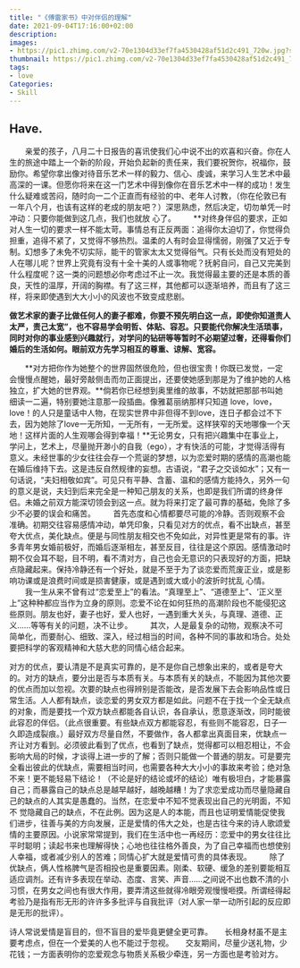 ```yaml
---
title: "《傅雷家书》中对伴侣的理解"
date: 2021-09-04T17:16:00+02:00
description:
images:
- https://pic1.zhimg.com/v2-70e1304d33ef7fa4530428af51d2c491_720w.jpg?source=172ae18b
thumbnail: https://pic1.zhimg.com/v2-70e1304d33ef7fa4530428af51d2c491_720w.jpg?source=172ae18b
tags:
- love
Categories:
- Skill
---
```

## Have.

　　亲爱的孩子，八月二十日报告的喜讯使我们心中说不出的欢喜和兴奋。你在人生的旅途中踏上一个新的阶段，开始负起新的责任来，我们要祝贺你，祝福你，鼓励你。希望你拿出像对待音乐艺术一样的毅力、信心、虔诚，来学习人生艺术中最高深的一课。但愿你将来在这一门艺术中得到像你在音乐艺术中一样的成功！发生什么疑难或苦闷，随时向一二个正直而有经验的中、老年人讨教，（你在伦敦已有一年八个月，也该有这样的老成的朋友吧？）深思熟虑，然后决定，切勿单凭一时冲动：只要你能做到这几点，我们也就放
心了。
　　**对终身伴侣的要求，正如对人生一切的要求一样不能太苛。事情总有正反两面：追得你太迫切了，你觉得负担重，追得不紧了，又觉得不够热烈。温柔的人有时会显得懦弱，刚强了又近于专制。幻想多了未免不切实际，能干的管家太太又觉得俗气。只有长处而没有短处的人在哪儿呢？世界上究竟有没有十全十美的人或事物呢？抚躬自问，自己又完美到什么程度呢？这一类的问题想必你考虑过不止一次。我觉得最主要的还是本质的善良，天性的温厚，开阔的胸襟。有了这三样，其他都可以逐渐培养，而且有了这三样，将来即使遇到大大小小的风波也不致变成悲剧。

**做艺术家的妻子比做任何人的妻子都难，你要不预先明白这一点，即使你知道责人太严，责己太宽”，也不容易学会明哲、体贴、容忍。只要能代你解决生活琐事，同时对你的事业感到兴趣就行，对学问的钻研等等暂时不必期望过奢，还得看你们婚后的生活如何。眼前双方先学习相互的尊重、谅解、宽容。**

　　**对方把你作为她整个的世界固然很危险，但也很宝贵！你既已发觉，一定会慢慢点醒她，最好旁敲侧击而勿正面提出，还要使她感到那是为了维护她的人格独立，扩大她的世界观。**倘若你已经想到奥里维的故事，不妨就把那部书叫她细读一二遍，特别要她注意那一段插曲。像雅葛丽纳那样只知道 love，love，love！的人只是童话中人物，在现实世界中非但得不到love，连日子都会过不下去，因为她除了love一无所知，一无所有，一无所爱。这样狭窄的天地哪像一个天地！这样片面的人生观哪会得到幸福！**无论男女，只有把兴趣集中在事业上，学问上，艺术上，尽量抛开渺小的自我（ego），才有快活的可能，才觉得活得有意义。未经世事的少女往往会存一个荒诞的梦想，以为恋爱时期的感情的高潮也能在婚后维持下去。这是违反自然规律的妄想。古语说，“君子之交谈如水”；又有一句话说，“夫妇相敬如宾”。可见只有平静、含蓄、温和的感情方能持久，另外一句的意义是说，夫妇到后来完全是一种知己朋友的关系，也即是我们所谓的终身伴侣。未婚之前双方能深切领会到这一点。就为将来打定了最可靠的基础，免除了多少不必要的误会和痛苦。
　　首先态度和心情都要尽可能的冷静。否则观察不会准确。初期交往容易感情冲动，单凭印象，只看见对方的优点，看不出缺点，甚至夸大优点，美化缺点。便是与同性朋友相交也不免如此，对异性更是常有的事。许多青年男女婚前极好，而婚后逐渐相左，甚至反目，往往是这个原因。感情激动时期不仅会耳不聪，目不明，看不清对方，自己也会无意识的只表现好的方面，把缺点隐藏起来。保持冷静还有一个好处，就是不至于为了谈恋爱而荒废正业，或是影响功课或是浪费时间或是损害健康，或是遇到或大或小的波折时扰乱
心情。
　　我一生从来不曾有过“恋爱至上”的看法。“真理至上”、“道德至上”、‘正义至上”这种种都应当作为立身的原则。恋爱不论在如何狂热的高潮阶段也不能侵犯这些原则。朋友也好，妻子也好，爱人也好，一遇到重大关头，与真理、道德、正义……等等有关的问题，决不让步。
　　其次，人是最复杂的动物，观察决不可简单化，而要耐心、细致、深入，经过相当的时间，各种不同的事故和场合。处处要把科学的客观精神和大慈大悲的同情心结合起来。

对方的优点，要认清是不是真实可靠的，是不是你自己想象出来的，或者是夸大的。对方的缺点，要分出是否与本质有关。与本质有关的缺点，不能因为其他次要的优点而加以忽视。次要的缺点也得辨别是否能改，是否发展下去会影响品性或日常生活。人人都有缺点，谈恋爱的男女双方都是如此。问题不在于找一个全无缺点的对象，而是要找一个双方缺点都能各自认识，各自承认，愿意逐渐改，同时能彼此容忍的伴侣。（此点很重要。有些缺点双方都能容忍，有些则不能容忍，日子一久即造成裂痕。）最好双方尽量自然，不要做作，各人都拿出真面目来，优缺点一齐让对方看到。必须彼此看到了优点，也看到了缺点，觉得都可以相忍相让，不会影响大局的时候，才谈得上进一步的了解；否则只能做一个普通的朋友。可是要完全看出彼此的优缺点，需要相当时间，也需要各种大大小小的事故来考验；绝对急不来！更不能轻易下结论！（不论是好的结论或坏的结论）唯有极坦白，才能暴露自己；而暴露自己的缺点总是越早越好，越晚越糟！为了求恋爱成功而尽量隐藏自己的缺点的人其实是愚蠢的。当然，在恋爱中不知不觉表现出自己的光明面，不知不
觉隐藏自己的缺点，不在此例。因为这是人的本能，而且也证明爱情能促使我们进步，往善与美的方向发展，正是爱情的伟大之处，也是古往今来的诗人歌颂爱情的主要原因。小说家常常提到，我们在生活中也一再经历：恋爱中的男女往往比平时聪明；读起书来也理解得快；心地也往往格外善良，为了自己幸福而也想使别人幸福，或者减少别人的苦难；同情心扩大就是爱情可贵的具体表现。
　　除了优缺点，俩人性格脾气是否相投也是重要因素。刚柔、软硬、缓急的差别要能相互适应调剂。还有许多表现在举动、态度、言笑、声音……之间说不出也数不清的小习惯，在男女之间也有很大作用，要弄清这些就得冷眼旁观慢慢咂摸。所谓经得起考验乃是指有形无形的许许多多批评与自我批评（对人家一举一动所引起的反应即是无形的批评）。

  诗人常说爱情是盲目的，但不盲目的爱毕竟更健全更可靠。
　 长相身材虽不是主要考虑点，但在一个爱美的人也不能过于忽视。
　 交友期间，尽量少送礼物，少花钱；一方面表明你的恋爱观念与物质关系极少牵连，另一方面也是考验对方。
